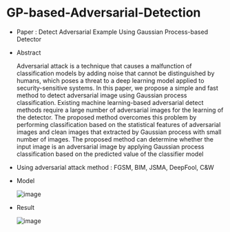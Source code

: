 # GP-based-Adversarial-Detection
- Paper : Detect Adversarial Example Using Gaussian Process-based Detector

- Abstract

  Adversarial attack is a technique that causes a malfunction of classification models by adding noise that cannot be distinguished by humans, which poses a threat to a deep learning model applied to security-sensitive systems. In this paper, we propose a simple and fast method to detect adversarial image using Gaussian process classification. Existing machine learning-based adversarial detect methods require a large number of adversarial images for the learning of the detector. The proposed method overcomes this problem by performing classification based on the statistical features of adversarial images and clean images that extracted by Gaussian process with small number of images. The proposed method can determine whether the input image is an adversarial image by applying Gaussian process classification based on the predicted value of the classifier model
  
- Using adversarial attack method : FGSM, BIM, JSMA, DeepFool, C&W 

- Model

  ![image](https://user-images.githubusercontent.com/26705935/47216775-0b91b180-d3e1-11e8-90d3-d015f70e02e0.png)

- Result

  ![image](https://user-images.githubusercontent.com/26705935/47216750-f6b51e00-d3e0-11e8-9fac-de9d644afccb.png)
  
  
